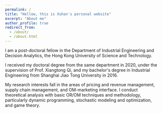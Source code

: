 ```yaml
---
permalink: /
title: "Hellow, this is Xuhan's personal website"
excerpt: "About me"
author_profile: true
redirect_from: 
  - /about/
  - /about.html
---
```

I am a post-doctoral fellow in the Department of Industrial Engineering and Decision Analytics, the Hong Kong University of Science and Technology. 

I received my doctoral degree from the same department in 2020, under the supervision of Prof. Xiangtong Qi, and my bachelor's degree in Industrial Engineering from Shanghai Jiao Tong University in 2016. 

My research interests fall in the areas of pricing and revenue management, supply chain management, and OM-marketing interface. I conduct theoretical analysis with basic OR/OM techniques and methodology, particularly dynamic programming, stochastic modeling and optimization, and game theory. 

